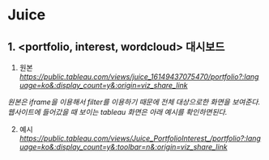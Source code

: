 # Juice

## 1. <portfolio, interest, wordcloud> 대시보드

  1. 원본
*https://public.tableau.com/views/juice_16149437075470/portfolio?:language=ko&:display_count=y&:origin=viz_share_link*


*원본은 iframe을 이용해서 filter를 이용하기 때문에 전체 대상으로한 화면을 보여준다. 
웹사이트에 들어갔을 때 보이는 tableau 화면은 아래 예시를 확인하면된다.*

  2. 예시
*https://public.tableau.com/views/Juice_PortfolioInterest_/portfolio?:language=ko&:display_count=y&:toolbar=n&:origin=viz_share_link*

